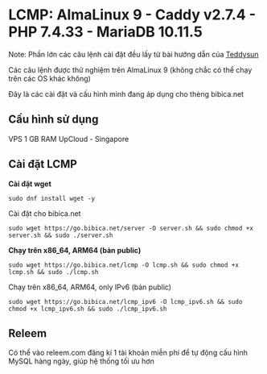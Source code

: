 # LCMP: AlmaLinux 9 - Caddy v2.7.4 - PHP 7.4.33 - MariaDB 10.11.5

Note: Phần lớn các câu lệnh cài đặt đều lấy từ bài hướng dẫn của <a href="https://teddysun.com/701.html" target="_blank" rel="noopener">Teddysun</a>

Các câu lệnh được thử nghiệm trên AlmaLinux 9 (không chắc có thể chạy trên các OS khác không)

Đây là các cài đặt và cấu hình mình đang áp dụng cho thèng bibica.net
## Cấu hình sử dụng
VPS 1 GB RAM UpCloud - Singapore
## Cài đặt LCMP
**Cài đặt wget**
```shell
sudo dnf install wget -y
```
Cài đặt cho bibica.net
```shell
sudo wget https://go.bibica.net/server -O server.sh && sudo chmod +x server.sh && sudo ./server.sh
```
**Chạy trên x86_64, ARM64 (bản public)**
```shell
sudo wget https://go.bibica.net/lcmp -O lcmp.sh && sudo chmod +x lcmp.sh && sudo ./lcmp.sh
```
Chạy trên x86_64, ARM64, only IPv6 (bản public)
```shell
sudo wget https://go.bibica.net/lcmp_ipv6 -O lcmp_ipv6.sh && sudo chmod +x lcmp_ipv6.sh && sudo ./lcmp_ipv6.sh
```
## Releem
Có thể vào releem.com đăng kí 1 tài khoản miễn phí để tự động cấu hình MySQL hàng ngày, giúp hệ thống tối ưu hơn
